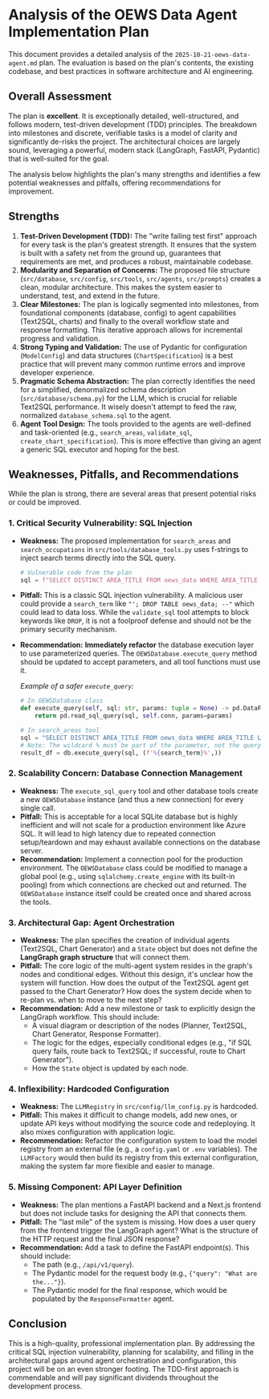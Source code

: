 # Analysis of the OEWS Data Agent Implementation Plan

This document provides a detailed analysis of the `2025-10-21-oews-data-agent.md` plan. The evaluation is based on the plan's contents, the existing codebase, and best practices in software architecture and AI engineering.

## Overall Assessment

The plan is **excellent**. It is exceptionally detailed, well-structured, and follows modern, test-driven development (TDD) principles. The breakdown into milestones and discrete, verifiable tasks is a model of clarity and significantly de-risks the project. The architectural choices are largely sound, leveraging a powerful, modern stack (LangGraph, FastAPI, Pydantic) that is well-suited for the goal.

The analysis below highlights the plan's many strengths and identifies a few potential weaknesses and pitfalls, offering recommendations for improvement.

## Strengths

1.  **Test-Driven Development (TDD):** The "write failing test first" approach for every task is the plan's greatest strength. It ensures that the system is built with a safety net from the ground up, guarantees that requirements are met, and produces a robust, maintainable codebase.
2.  **Modularity and Separation of Concerns:** The proposed file structure (`src/database`, `src/config`, `src/tools`, `src/agents`, `src/prompts`) creates a clean, modular architecture. This makes the system easier to understand, test, and extend in the future.
3.  **Clear Milestones:** The plan is logically segmented into milestones, from foundational components (database, config) to agent capabilities (Text2SQL, charts) and finally to the overall workflow state and response formatting. This iterative approach allows for incremental progress and validation.
4.  **Strong Typing and Validation:** The use of Pydantic for configuration (`ModelConfig`) and data structures (`ChartSpecification`) is a best practice that will prevent many common runtime errors and improve developer experience.
5.  **Pragmatic Schema Abstraction:** The plan correctly identifies the need for a simplified, denormalized schema description (`src/database/schema.py`) for the LLM, which is crucial for reliable Text2SQL performance. It wisely doesn't attempt to feed the raw, normalized `database_schema.sql` to the agent.
6.  **Agent Tool Design:** The tools provided to the agents are well-defined and task-oriented (e.g., `search_areas`, `validate_sql`, `create_chart_specification`). This is more effective than giving an agent a generic SQL executor and hoping for the best.

## Weaknesses, Pitfalls, and Recommendations

While the plan is strong, there are several areas that present potential risks or could be improved.

### 1. Critical Security Vulnerability: SQL Injection

-   **Weakness:** The proposed implementation for `search_areas` and `search_occupations` in `src/tools/database_tools.py` uses f-strings to inject search terms directly into the SQL query.
    ```python
    # Vulnerable code from the plan
    sql = f"SELECT DISTINCT AREA_TITLE FROM oews_data WHERE AREA_TITLE LIKE '%{search_term}%' LIMIT 20"
    ```
-   **Pitfall:** This is a classic SQL injection vulnerability. A malicious user could provide a `search_term` like `"'; DROP TABLE oews_data; --"` which could lead to data loss. While the `validate_sql` tool attempts to block keywords like `DROP`, it is not a foolproof defense and should not be the primary security mechanism.
-   **Recommendation:** **Immediately refactor** the database execution layer to use parameterized queries. The `OEWSDatabase.execute_query` method should be updated to accept parameters, and all tool functions must use it.

    *Example of a safer `execute_query`:*
    ```python
    # In OEWSDatabase class
    def execute_query(self, sql: str, params: tuple = None) -> pd.DataFrame:
        return pd.read_sql_query(sql, self.conn, params=params)

    # In search_areas tool
    sql = "SELECT DISTINCT AREA_TITLE FROM oews_data WHERE AREA_TITLE LIKE ? LIMIT 20"
    # Note: The wildcard % must be part of the parameter, not the query string.
    result_df = db.execute_query(sql, (f'%{search_term}%',))
    ```

### 2. Scalability Concern: Database Connection Management

-   **Weakness:** The `execute_sql_query` tool and other database tools create a new `OEWSDatabase` instance (and thus a new connection) for every single call.
-   **Pitfall:** This is acceptable for a local SQLite database but is highly inefficient and will not scale for a production environment like Azure SQL. It will lead to high latency due to repeated connection setup/teardown and may exhaust available connections on the database server.
-   **Recommendation:** Implement a connection pool for the production environment. The `OEWSDatabase` class could be modified to manage a global pool (e.g., using `sqlalchemy.create_engine` with its built-in pooling) from which connections are checked out and returned. The `OEWSDatabase` instance itself could be created once and shared across the tools.

### 3. Architectural Gap: Agent Orchestration

-   **Weakness:** The plan specifies the creation of individual agents (Text2SQL, Chart Generator) and a `State` object but does not define the **LangGraph graph structure** that will connect them.
-   **Pitfall:** The core logic of the multi-agent system resides in the graph's nodes and conditional edges. Without this design, it's unclear how the system will function. How does the output of the Text2SQL agent get passed to the Chart Generator? How does the system decide when to re-plan vs. when to move to the next step?
-   **Recommendation:** Add a new milestone or task to explicitly design the LangGraph workflow. This should include:
    -   A visual diagram or description of the nodes (Planner, Text2SQL, Chart Generator, Response Formatter).
    -   The logic for the edges, especially conditional edges (e.g., "if SQL query fails, route back to Text2SQL; if successful, route to Chart Generator").
    -   How the `State` object is updated by each node.

### 4. Inflexibility: Hardcoded Configuration

-   **Weakness:** The `LLMRegistry` in `src/config/llm_config.py` is hardcoded.
-   **Pitfall:** This makes it difficult to change models, add new ones, or update API keys without modifying the source code and redeploying. It also mixes configuration with application logic.
-   **Recommendation:** Refactor the configuration system to load the model registry from an external file (e.g., a `config.yaml` or `.env` variables). The `LLMFactory` would then build its registry from this external configuration, making the system far more flexible and easier to manage.

### 5. Missing Component: API Layer Definition

-   **Weakness:** The plan mentions a FastAPI backend and a Next.js frontend but does not include tasks for designing the API that connects them.
-   **Pitfall:** The "last mile" of the system is missing. How does a user query from the frontend trigger the LangGraph agent? What is the structure of the HTTP request and the final JSON response?
-   **Recommendation:** Add a task to define the FastAPI endpoint(s). This should include:
    -   The path (e.g., `/api/v1/query`).
    -   The Pydantic model for the request body (e.g., `{"query": "What are the..."}`).
    -   The Pydantic model for the final response, which would be populated by the `ResponseFormatter` agent.

## Conclusion

This is a high-quality, professional implementation plan. By addressing the critical SQL injection vulnerability, planning for scalability, and filling in the architectural gaps around agent orchestration and configuration, this project will be on an even stronger footing. The TDD-first approach is commendable and will pay significant dividends throughout the development process.
